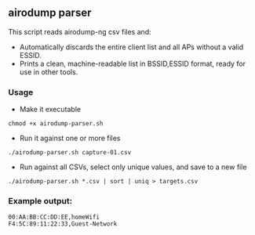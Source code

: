 ## airodump parser

This script reads airodump-ng csv files and:
- Automatically discards the entire client list and all APs without a valid ESSID.
- Prints a clean, machine-readable list in BSSID,ESSID format, ready for use in other tools.

### Usage
- Make it executable
```
chmod +x airodump-parser.sh
```

- Run it against one or more files

```
./airodump-parser.sh capture-01.csv
```

- Run against all CSVs, select only unique values, and save to a new file

```
./airodump-parser.sh *.csv | sort | uniq > targets.csv
```

### Example output:
```
00:AA:BB:CC:DD:EE,homeWifi
F4:5C:89:11:22:33,Guest-Network
```
